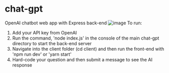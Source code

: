 # chat-gpt
OpenAI chatbot web app with Express back-end
![image](https://user-images.githubusercontent.com/44801711/211764225-86eefd13-9665-4891-aee3-6a444b66c65e.png)
To run: <br/>
1. Add your API key from OpenAI <br/>
2. Run the command, 'node index.js' in the console of the main chat-gpt directory to start the back-end server <br/>
3. Navigate into the client folder (cd client) and then run the front-end with 'npm run dev' or 'yarn start'
4. Hard-code your question and then submit a message to see the AI response

